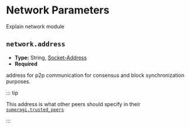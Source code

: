 # Network Parameters

Explain network module

## `network.address`

- **Type:** String, [Socket-Address](glossary#type-socket-address)
- **Required**

address for p2p communication for consensus and block synchronization
purposes.

::: tip

This address is what other peers should specify in their
[`sumeragi.trusted_peers`](sumeragi-params#sumeragi-trusted-peers)

:::

